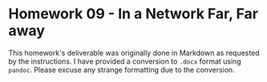 # Homework 09 - In a Network Far, Far away

This homework's deliverable was originally done in Markdown as requested by the instructions. I have provided a conversion to `.docx` format using `pandoc`. Please excuse any strange formatting due to the conversion.